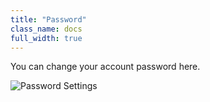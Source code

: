 ```yaml
---
title: "Password"
class_name: docs
full_width: true
---
```


You can change your account password here.

![Password Settings](docs/settings-password.png)